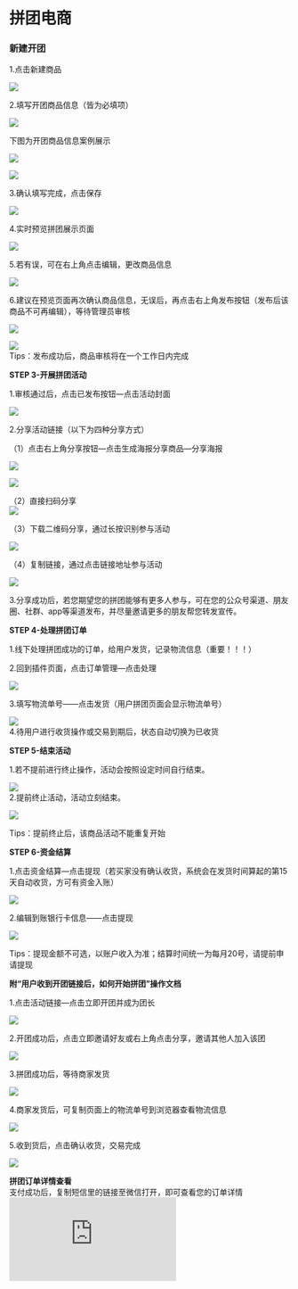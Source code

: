 # 拼团电商

###  **新建开团**

1.点击新建商品  
  
![](http://bbscdn.rabbitpre.com/data/attachment/forum/201805/10/101114gs2dk8b3p07kjkkd.png)  
  
2.填写开团商品信息（皆为必填项）  
  
![](http://bbscdn.rabbitpre.com/data/attachment/forum/201805/10/101114i7pzvq7qbq8vss17.png)  
  
  
下图为开团商品信息案例展示  
  
![](http://bbscdn.rabbitpre.com/data/attachment/forum/201805/10/101418e0izlvv2qyiflzv4.png)  
  
![](http://bbscdn.rabbitpre.com/data/attachment/forum/201805/10/101418pheehrbbiu5l9h8b.png)  
  
3.确认填写完成，点击保存  
  
![](http://bbscdn.rabbitpre.com/data/attachment/forum/201805/10/101418y71gka51dzz9d991.png)

 4.实时预览拼团展示页面  
  
![](http://bbscdn.rabbitpre.com/data/attachment/forum/201805/10/101520vvfce2vv8fe51fva.png)  
  
5.若有误，可在右上角点击编辑，更改商品信息  
  
![](http://bbscdn.rabbitpre.com/data/attachment/forum/201805/10/101556cs8mqnrmunagoyo9.png)  
  
6.建议在预览页面再次确认商品信息，无误后，再点击右上角发布按钮（发布后该商品不可再编辑），等待管理员审核  
  
![](http://bbscdn.rabbitpre.com/data/attachment/forum/201805/10/101556ov8ij7s7trjv2onn.png)  
  
![](http://bbscdn.rabbitpre.com/data/attachment/forum/201805/10/101716vcutpudaw0m4hgwh.png)  
Tips：发布成功后，商品审核将在一个工作日内完成  
  
  
**STEP 3-开展拼团活动**  
  
1.审核通过后，点击已发布按钮—点击活动封面  
  
![](http://bbscdn.rabbitpre.com/data/attachment/forum/201805/10/101816c1azgmy8djjm6oo3.png)  
  
2.分享活动链接（以下为四种分享方式）  
  
（1）点击右上角分享按钮—点击生成海报分享商品—分享海报  
  
![](http://bbscdn.rabbitpre.com/data/attachment/forum/201805/10/104056gm2m9xoq827xkyex.png)  
  
![](http://bbscdn.rabbitpre.com/data/attachment/forum/201805/10/104056dmyydaxb101womwy.png)  
  
  
（2）直接扫码分享  
![](http://bbscdn.rabbitpre.com/data/attachment/forum/201805/10/104056iuhzumo5igkx29oi.png)  
  
（3）下载二维码分享，通过长按识别参与活动  
  
![](http://bbscdn.rabbitpre.com/data/attachment/forum/201805/10/104056l8c802a9i8r7z6b0.png)  
  
（4）复制链接，通过点击链接地址参与活动  
  
![](http://bbscdn.rabbitpre.com/data/attachment/forum/201805/10/104056weubuu8yhsdukozj.png)  
  
3.分享成功后，若您期望您的拼团能够有更多人参与，可在您的公众号渠道、朋友圈、社群、app等渠道发布，并尽量邀请更多的朋友帮您转发宣传。  
  
  
**STEP 4-处理拼团订单**  
  
1.线下处理拼团成功的订单，给用户发货，记录物流信息（重要！！！）  
  
2.回到插件页面，点击订单管理—点击处理  
  
![](http://bbscdn.rabbitpre.com/data/attachment/forum/201805/10/104450xuxfzgw9kv14hsxv.png)  
  
3.填写物流单号——点击发货（用户拼团页面会显示物流单号）  
  
![](http://bbscdn.rabbitpre.com/data/attachment/forum/201805/10/104450r25zs36zy5z2nqe2.png)  
4.待用户进行收货操作或交易到期后，状态自动切换为已收货  
  
  
**STEP 5-结束活动**  
  
1.若不提前进行终止操作，活动会按照设定时间自行结束。  
  
![](http://bbscdn.rabbitpre.com/data/attachment/forum/201805/10/105228dbp809r8cpe340tb.png)  
2.提前终止活动，活动立刻结束。  
  
![](http://bbscdn.rabbitpre.com/data/attachment/forum/201805/10/105228qi30r8z8usrlxpv3.png)  
  
Tips：提前终止后，该商品活动不能重复开始  
  
  
**STEP 6-资金结算**  
  
1.点击资金结算—点击提现（若买家没有确认收货，系统会在发货时间算起的第15天自动收货，方可有资金入账）  
  
![](http://bbscdn.rabbitpre.com/data/attachment/forum/201805/10/105413lse6wwnezun8hnnn.png)  
  
2.编辑到账银行卡信息——点击提现  
  
![](http://bbscdn.rabbitpre.com/data/attachment/forum/201805/10/105413qi3siqkichbzii23.png)  
  
Tips：提现金额不可选，以账户收入为准；结算时间统一为每月20号，请提前申请提现

 **附“用户收到开团链接后，如何开始拼团”操作文档**  
  
1.点击活动链接—点击立即开团并成为团长  
  
![](http://bbscdn.rabbitpre.com/data/attachment/forum/201805/10/113743jbt6t6ic5d9f7cdc.png)  
  
2.开团成功后，点击立即邀请好友或右上角点击分享，邀请其他人加入该团  
  
![](http://bbscdn.rabbitpre.com/data/attachment/forum/201805/10/115021u7kf8887hzd3dvjw.png)  
  
3.拼团成功后，等待商家发货  
  
![](http://bbscdn.rabbitpre.com/data/attachment/forum/201805/10/113614r4q4y70o8444zt4y.png)  
  
4.商家发货后，可复制页面上的物流单号到浏览器查看物流信息  
  
![](http://bbscdn.rabbitpre.com/data/attachment/forum/201805/10/113614xjicxsixzrj5hjj9.png)  
  
5.收到货后，点击确认收货，交易完成  
  
![](http://bbscdn.rabbitpre.com/data/attachment/forum/201805/10/114025xhgzk6r7xvhk4g6x.png)  
  
  
  
**拼团订单详情查看**  
支付成功后，复制短信里的链接至微信打开，即可查看您的订单详情![](http://bbs.rabbitpre.com/forum.php?mod=image&aid=8240&size=300x300&key=e3c4a66d53881944&nocache=yes&type=fixnone)

